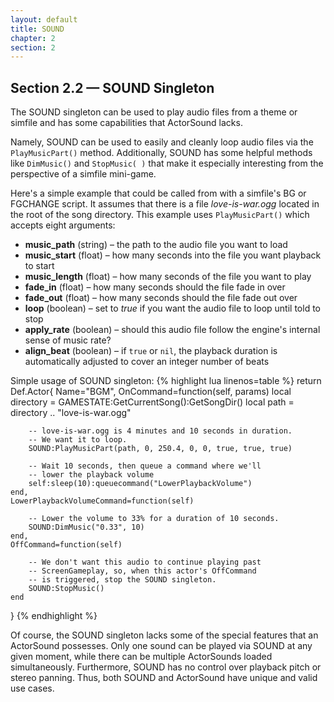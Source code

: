 ```yaml
---
layout: default
title: SOUND
chapter: 2
section: 2
---
```


## Section 2.2 &mdash; SOUND Singleton

The SOUND singleton can be used to play audio files from a theme or simfile and has some capabilities that ActorSound lacks.

Namely, SOUND can be used to easily and cleanly loop audio files via the `PlayMusicPart()` method.  Additionally, SOUND has some helpful methods like `DimMusic()` and `StopMusic( )` that make it especially interesting from the perspective of a simfile mini-game.

Here's a simple example that could be called from with a simfile's BG or FGCHANGE script.  It assumes that there is a file *love-is-war.ogg* located in the root of the song directory.  This example uses `PlayMusicPart()` which accepts eight arguments:

+ **music_path** (string) – the path to the audio file you want to load
+ **music_start** (float) – how many seconds into the file you want playback to start
+ **music_length** (float) – how many seconds of the file you want to play
+ **fade_in** (float) – how many seconds should the file fade in over
+ **fade_out** (float) – how many seconds should the file fade out over
+ **loop** (boolean) – set to *true* if you want the audio file to loop until told to stop
+ **apply_rate** (boolean) – should this audio file follow the engine's internal sense of music rate?
+ **align_beat** (boolean) – if `true` or `nil`, the playback duration is automatically adjusted to cover an integer number of beats

<span class="CodeExample-Title">Simple usage of SOUND singleton:</span>
{% highlight lua linenos=table %}
return Def.Actor{
	Name="BGM",
	OnCommand=function(self, params)
		local directory = GAMESTATE:GetCurrentSong():GetSongDir()
		local path = directory .. "love-is-war.ogg"

		-- love-is-war.ogg is 4 minutes and 10 seconds in duration.
		-- We want it to loop.
		SOUND:PlayMusicPart(path, 0, 250.4, 0, 0, true, true, true)

		-- Wait 10 seconds, then queue a command where we'll
		-- lower the playback volume
		self:sleep(10):queuecommand("LowerPlaybackVolume")
	end,
	LowerPlaybackVolumeCommand=function(self)

		-- Lower the volume to 33% for a duration of 10 seconds.
		SOUND:DimMusic("0.33", 10)
	end,
	OffCommand=function(self)

		-- We don't want this audio to continue playing past
		-- ScreenGameplay, so, when this actor's OffCommand
		-- is triggered, stop the SOUND singleton.
		SOUND:StopMusic()
	end
}
{% endhighlight %}

Of course, the SOUND singleton lacks some of the special features that an ActorSound possesses.  Only one sound can be played via SOUND at any given moment, while there can be multiple ActorSounds loaded simultaneously.  Furthermore, SOUND has no control over playback pitch or stereo panning.  Thus, both SOUND and ActorSound have unique and valid use cases.